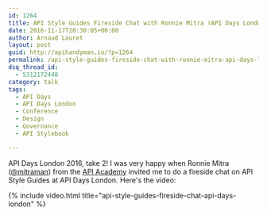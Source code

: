 ```yaml
---
id: 1264
title: API Style Guides Fireside Chat with Ronnie Mitra (API Days London 2016)
date: 2016-11-17T20:30:05+00:00
author: Arnaud Lauret
layout: post
guid: http://apihandyman.io/?p=1264
permalink: /api-style-guides-fireside-chat-with-ronnie-mitra-api-days-london-2016/
dsq_thread_id:
  - 5312172448
category: talk
tags:
  - API Days
  - API Days London
  - Conference
  - Design
  - Governance
  - API Stylebook

---
```

API Days London 2016, take 2! I was very happy when Ronnie Mitra ([@mitraman](https://twitter.com/mitraman)) from the [API Academy](http://www.apiacademy.co/) invited me to do a fireside chat on API Style Guides at API Days London.<!--more--> Here's the video:

{% include video.html title="api-style-guides-fireside-chat-api-days-london" %}